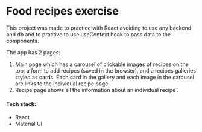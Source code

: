 # Food recipes exercise



This project was made to practice with React avoiding to use any backend and db and to practive to use useContext hook to pass data to the components. 

The app has 2 pages:

1. Main page which has a carousel of clickable images of recipes on the top, a form to add recipes (saved in the browser), and a recipes galleries styled as cards. Each card in the gallery and each image in the carousel are links to the individual recipe page.
2. Recipe page shows all the information about an individual recipe .



#### Tech stack:

- React
- Material UI